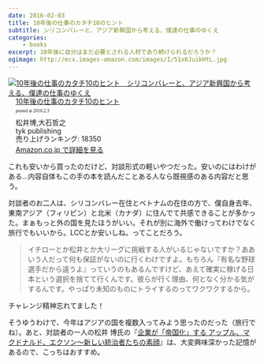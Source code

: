 ```yaml
---
date: 2016-02-03
title: 10年後の仕事のカタチ10のヒント
subtitle: シリコンバレーと、アジア新興国から考える、僕達の仕事のゆくえ
categories: 
    - books
excerpt: 10年後に自分はまだ必要とされる人材であり続けられるだろうか？ 
ogimage: http://ecx.images-amazon.com/images/I/51x6JuikHtL.jpg
---
```


<div class="azlink-box"><div class="azlink-image" style="float:left"><a href="http://www.amazon.co.jp/exec/obidos/ASIN/B00HOTLXKQ/warikiru-22/ref=nosim/" name="azlinklink" target="_blank"><img src="http://ecx.images-amazon.com/images/I/51x6JuikHtL._SL160_.jpg" alt="10年後の仕事のカタチ10のヒント　シリコンバレーと、アジア新興国から考える、僕達の仕事のゆくえ" style="border:none" /></a></div><div class="azlink-info" style="float:left;margin-left:15px;line-height:120%"><div class="azlink-name" style="margin-bottom:10px;line-height:120%"><a href="http://www.amazon.co.jp/exec/obidos/ASIN/B00HOTLXKQ/warikiru-22/ref=nosim/" name="azlinklink" target="_blank">10年後の仕事のカタチ10のヒント</a><div class="azlink-powered-date" style="font-size:7pt;margin-top:5px;font-family:verdana;line-height:120%">posted at 2016.2.3</div></div><div class="azlink-detail">松井博,大石哲之<br />tyk publishing<br />売り上げランキング: 18350<br /></div><div class="azlink-link" style="margin-top:5px"><a href="http://www.amazon.co.jp/exec/obidos/ASIN/B00HOTLXKQ/warikiru-22/ref=nosim/" target="_blank">Amazon.co.jp で詳細を見る</a></div></div><div class="azlink-footer" style="clear:left"></div></div>

これも安いから買ったのだけど、対談形式の軽いやつだった。安いのにはわけがある...内容自体もこの手の本を読んだことある人なら既視感のある内容だと思う。

対談者のお二人は、シリコンバレー在住とベトナムの在住の方で、僕自身去年、東南アジア（フィリピン）と北米（カナダ）に住んでて共感できることが多かった。まぁもっと外の国を見たほうがいい。それが別に海外で働けってわけでなく旅行でもいいから。LCCとか安いしね。ってことだろう。

> イチローとか松井とか大リーグに挑戦する人がいるじゃないですか？ああいう人だって何も保証がないのに行くわけですよ。もちろん『有名な野球選手だから違うよ』っていうのもあるんですけど、あえて確実に稼げる日本という選択を捨てて行くんです。彼らが行く理由、何となく分かる気がするんです。やっぱり未知のものにトライするのってワクワクするから。

チャレンジ精神忘れてました！

そうゆうわけで、今年はアジアの国を複数入ってみよう思ったのだった（旅行でね）。あと、対談者の一人の松井 博氏の『[企業が「帝国化」する アップル、マクドナルド、エクソン～新しい統治者たちの素顔](http://www.amazon.co.jp/dp/B00BH9QTGM/?tag=warikiru-22)』は、大変興味深かった記憶があるので、こっちはおすすめ。
